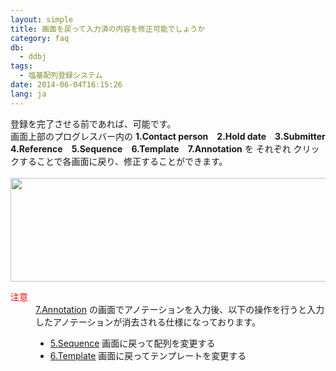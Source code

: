 ```yaml
---
layout: simple
title: 画面を戻って入力済の内容を修正可能でしょうか
category: faq
db:
  - ddbj
tags: 
  - 塩基配列登録システム
date: 2014-06-04T16:15:26
lang: ja
---
```




<p>登録を完了させる前であれば、可能です。<br>画面上部のプログレスバー内の <strong>1.Contact person　2.Hold date　3.Submitter　4.Reference　5.Sequence　6.Template　7.Annotation</strong> を それぞれ クリックすることで各画面に戻り、修正することができます。<br><br><a class="fancybox" href="{{ site.baseurl }}/assets/images/news/37296-j.png"><img src="{{ site.baseurl }}/assets/images/news/37296-j.png" class="alignnone size-full" height="166" width="680"></a><br>
  <!-- Nucleotide Sequence Submission System -->
</p>
<dl><dt><span style="color: #ff0000">注意</span></dt>
  <dd><a href="/ddbj/web-submission-help.html#flow-7">7.Annotation</a> の画面でアノテーションを入力後、以下の操作を行うと入力したアノテーションが消去される仕様になっております。
    <ul>
      <li><a href="/ddbj/web-submission-help.html#flow-5">5.Sequence</a> 画面に戻って配列を変更する</li>
      <li><a href="/ddbj/web-submission-help.html#flow-6">6.Template</a> 画面に戻ってテンプレートを変更する</li>
    </ul>
  </dd>
</dl>
